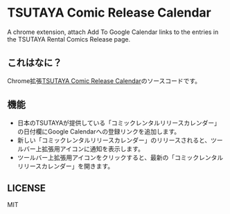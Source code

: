 TSUTAYA Comic Release Calendar
==============================

A chrome extension, attach Add To Google Calendar links to the entries 
in the TSUTAYA Rental Comics Release page.

これはなに？
-----------

Chrome拡張[TSUTAYA Comic Release Calendar][]のソースコードです。

[TSUTAYA Comic Release Calendar]: https://chrome.google.com/webstore/detail/tsutaya-comic-release-cal/hiimoifbgkoedjndhcfkeiggchhdemdf?authUser=3

機能
----

- 日本のTSUTAYAが提供している「コミックレンタルリリースカレンダー」の日付欄にGoogle Calendarへの登録リンクを追加します。
- 新しい「コミックレンタルリリースカレンダー」のリリースされると、ツールバー上拡張用アイコンに通知を表示します。
- ツールバー上拡張用アイコンをクリックすると、最新の「コミックレンタルリリースカレンダー」を開きます。

LICENSE
-------

MIT
